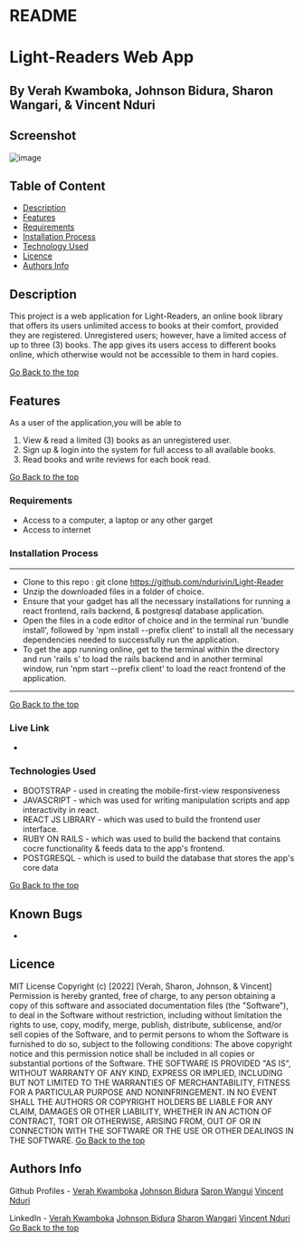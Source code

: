 # README

# Light-Readers Web App
 ## By Verah Kwamboka, Johnson Bidura, Sharon Wangari, & Vincent Nduri

## Screenshot
 ![image](/client/public/images/landing.png)

 ## Table of Content
 - [Description](#description)
 - [Features](#features)
 - [Requirements](#requirements)
 - [Installation Process](#installation-Process)
 - [Technology  Used](#technology-Used)
 - [Licence](#licence)
 - [Authors Info](#Authors-Info)

 ## Description
 <p>This project is a web application for Light-Readers, an online book library that offers its users unlimited access to books at their comfort, provided they are registered. Unregistered users; however, have a limited access of up to three (3) books. The app gives its users access to different books online, which otherwise would not be accessible to them in hard copies.</p>

[Go Back to the top](#light-readers)

## Features
As a user of the application,you will be able to
1. View & read a limited (3) books as an unregistered user.
2. Sign up & login into the system for full access to all available books.
3. Read books and write reviews for each book read.

[Go Back to the top](#light-readers)

 ###  Requirements
 * Access to a computer, a laptop or any other garget
 * Access to internet

 ### Installation Process
 ****
* Clone to this repo : git clone https://github.com/ndurivin/Light-Reader
* Unzip the downloaded files in a folder of choice.
* Ensure that your gadget has all the necessary installations for running a react frontend, rails backend, & postgresql database application.
* Open the files in a code editor of choice and in the terminal run 'bundle install', followed by 'npm install --prefix client' to install all the necessary dependencies needed to successfully run the application. 
* To get the app running online, get to the terminal within the directory and run 'rails s' to load the rails backend and in another terminal window, run 'npm start --prefix client' to load the react frontend of the application. 
 ****
 [Go Back to the top](#light-readers)


### Live Link

- 

### Technologies  Used

* BOOTSTRAP -  used in creating the mobile-first-view responsiveness
* JAVASCRIPT - which was used for writing manipulation scripts and app interactivity in react.
* REACT JS LIBRARY - which was used to build the frontend user interface.
* RUBY ON RAILS - which was used to build the backend that contains cocre functionality & feeds data to the app's frontend.
* POSTGRESQL - which is used to build the database that stores the app's core data

[Go Back to the top](#light-readers)

## Known Bugs
* 

## Licence
MIT License
Copyright (c) [2022] [Verah, Sharon, Johnson, & Vincent]
Permission is hereby granted, free of charge, to any person obtaining a copy
of this software and associated documentation files (the "Software"), to deal
in the Software without restriction, including without limitation the rights
to use, copy, modify, merge, publish, distribute, sublicense, and/or sell
copies of the Software, and to permit persons to whom the Software is
furnished to do so, subject to the following conditions:
The above copyright notice and this permission notice shall be included in all
copies or substantial portions of the Software.
THE SOFTWARE IS PROVIDED "AS IS", WITHOUT WARRANTY OF ANY KIND, EXPRESS OR
IMPLIED, INCLUDING BUT NOT LIMITED TO THE WARRANTIES OF MERCHANTABILITY,
FITNESS FOR A PARTICULAR PURPOSE AND NONINFRINGEMENT. IN NO EVENT SHALL THE
AUTHORS OR COPYRIGHT HOLDERS BE LIABLE FOR ANY CLAIM, DAMAGES OR OTHER
LIABILITY, WHETHER IN AN ACTION OF CONTRACT, TORT OR OTHERWISE, ARISING FROM,
OUT OF OR IN CONNECTION WITH THE SOFTWARE OR THE USE OR OTHER DEALINGS IN THE
SOFTWARE.
[Go Back to the top](#light-readers)

## Authors Info
Github Profiles - [Verah Kwamboka](https://github.com/VKwamboka)
                  [Johnson Bidura](https://github.com/jbdura)
                  [Saron Wangui](https://github.com/Wangari-Sharon)
                  [Vincent Nduri](https://github.com/ndurivin)

LinkedIn - [Verah Kwamboka](https://www.linkedin.com/in/verah-k-57b111213/)
           [Johnson Bidura](https://www.linkedin.com/in/johnson-bidura-2a8317107)
           [Sharon Wangari](https://www.linkedin.com/mwlite/in/sharon-kamau-0abbb416a)
           [Vincent Nduri](https://www.linkedin.com/in/vincent-nduri-8b2228b5/)
[Go Back to the top](#light-readers)